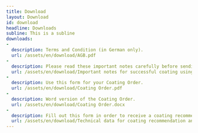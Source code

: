 ```yaml
---
title: Download
layout: Download
id: download
headline: Downloads
subline: This is a subline
downloads:
-
  description: Terms and Condition (in German only).
  url: /assets/en/download/AGB.pdf
-
  description: Please read these important notes carefully before sending us your first order.
  url: /assets/en/download/Important notes for successful coating using the PVD process.pdf
-
  description: Use this form for your Coating Order.
  url: /assets/en/download/Coating Order.pdf
-
  description: Word version of the Coating Order.
  url: /assets/en/download/Coating Order.docx
-
  description: Fill out this form in order to receive a coating recommendation and price offer.
  url: /assets/en/download/Technical data for coating recommendation and offer.pdf
---
```

